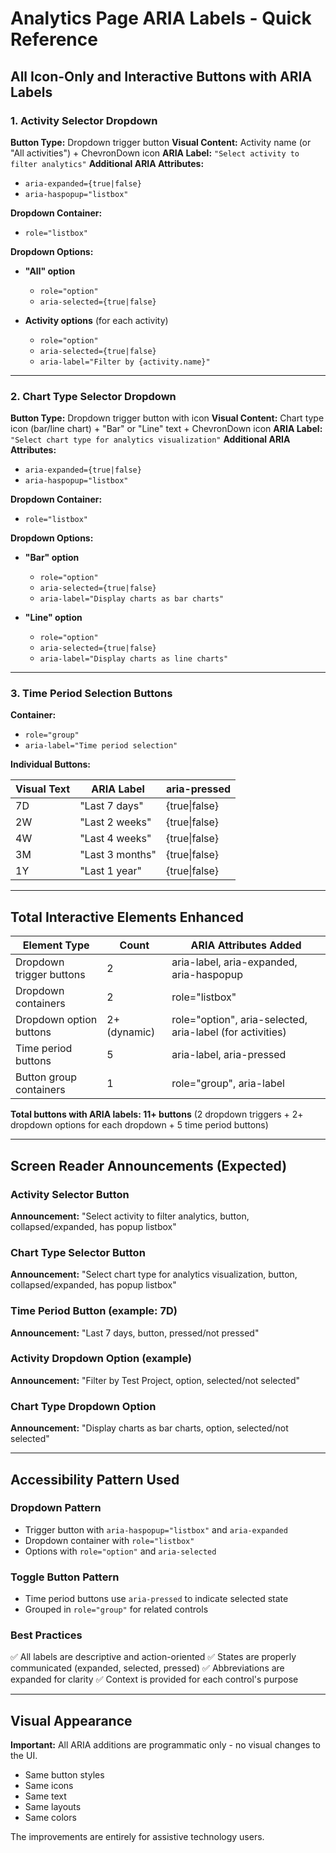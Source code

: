 # Analytics Page ARIA Labels - Quick Reference

## All Icon-Only and Interactive Buttons with ARIA Labels

### 1. Activity Selector Dropdown
**Button Type:** Dropdown trigger button
**Visual Content:** Activity name (or "All activities") + ChevronDown icon
**ARIA Label:** `"Select activity to filter analytics"`
**Additional ARIA Attributes:**
- `aria-expanded={true|false}`
- `aria-haspopup="listbox"`

**Dropdown Container:**
- `role="listbox"`

**Dropdown Options:**
- **"All" option**
  - `role="option"`
  - `aria-selected={true|false}`

- **Activity options** (for each activity)
  - `role="option"`
  - `aria-selected={true|false}`
  - `aria-label="Filter by {activity.name}"`

---

### 2. Chart Type Selector Dropdown
**Button Type:** Dropdown trigger button with icon
**Visual Content:** Chart type icon (bar/line chart) + "Bar" or "Line" text + ChevronDown icon
**ARIA Label:** `"Select chart type for analytics visualization"`
**Additional ARIA Attributes:**
- `aria-expanded={true|false}`
- `aria-haspopup="listbox"`

**Dropdown Container:**
- `role="listbox"`

**Dropdown Options:**
- **"Bar" option**
  - `role="option"`
  - `aria-selected={true|false}`
  - `aria-label="Display charts as bar charts"`

- **"Line" option**
  - `role="option"`
  - `aria-selected={true|false}`
  - `aria-label="Display charts as line charts"`

---

### 3. Time Period Selection Buttons
**Container:**
- `role="group"`
- `aria-label="Time period selection"`

**Individual Buttons:**

| Visual Text | ARIA Label | aria-pressed |
|------------|-----------|--------------|
| 7D | "Last 7 days" | {true\|false} |
| 2W | "Last 2 weeks" | {true\|false} |
| 4W | "Last 4 weeks" | {true\|false} |
| 3M | "Last 3 months" | {true\|false} |
| 1Y | "Last 1 year" | {true\|false} |

---

## Total Interactive Elements Enhanced

| Element Type | Count | ARIA Attributes Added |
|-------------|-------|----------------------|
| Dropdown trigger buttons | 2 | aria-label, aria-expanded, aria-haspopup |
| Dropdown containers | 2 | role="listbox" |
| Dropdown option buttons | 2+ (dynamic) | role="option", aria-selected, aria-label (for activities) |
| Time period buttons | 5 | aria-label, aria-pressed |
| Button group containers | 1 | role="group", aria-label |

**Total buttons with ARIA labels: 11+ buttons** (2 dropdown triggers + 2+ dropdown options for each dropdown + 5 time period buttons)

---

## Screen Reader Announcements (Expected)

### Activity Selector Button
**Announcement:** "Select activity to filter analytics, button, collapsed/expanded, has popup listbox"

### Chart Type Selector Button
**Announcement:** "Select chart type for analytics visualization, button, collapsed/expanded, has popup listbox"

### Time Period Button (example: 7D)
**Announcement:** "Last 7 days, button, pressed/not pressed"

### Activity Dropdown Option (example)
**Announcement:** "Filter by Test Project, option, selected/not selected"

### Chart Type Dropdown Option
**Announcement:** "Display charts as bar charts, option, selected/not selected"

---

## Accessibility Pattern Used

### Dropdown Pattern
- Trigger button with `aria-haspopup="listbox"` and `aria-expanded`
- Dropdown container with `role="listbox"`
- Options with `role="option"` and `aria-selected`

### Toggle Button Pattern
- Time period buttons use `aria-pressed` to indicate selected state
- Grouped in `role="group"` for related controls

### Best Practices
✅ All labels are descriptive and action-oriented
✅ States are properly communicated (expanded, selected, pressed)
✅ Abbreviations are expanded for clarity
✅ Context is provided for each control's purpose

---

## Visual Appearance

**Important:** All ARIA additions are programmatic only - no visual changes to the UI.
- Same button styles
- Same icons
- Same text
- Same layouts
- Same colors

The improvements are entirely for assistive technology users.
